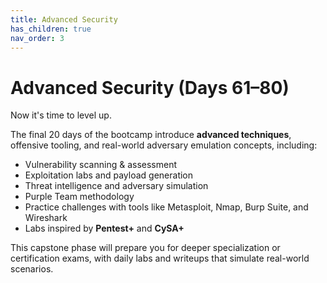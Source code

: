 ```yaml
---
title: Advanced Security
has_children: true
nav_order: 3
---
```


# Advanced Security (Days 61–80)

Now it's time to level up.

The final 20 days of the bootcamp introduce **advanced techniques**, offensive tooling, and real-world adversary emulation concepts, including:

- Vulnerability scanning & assessment
- Exploitation labs and payload generation
- Threat intelligence and adversary simulation
- Purple Team methodology
- Practice challenges with tools like Metasploit, Nmap, Burp Suite, and Wireshark
- Labs inspired by **Pentest+** and **CySA+**

This capstone phase will prepare you for deeper specialization or certification exams, with daily labs and writeups that simulate real-world scenarios.
